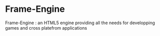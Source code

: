 Frame-Engine
============

Frame-Engine : an HTML5 engine providing all the needs for developping games and cross platefrom applications

